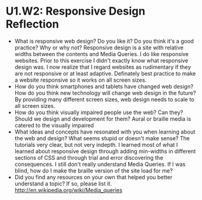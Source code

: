 # U1.W2: Responsive Design Reflection

* What is responsive web design? Do you like it?  Do you think it's a good practice? Why or why not?
    Responsive design is a site with relative widths between the contents and Media Queries. I do like responsive websites. Prior to this exercise I didn't exactly know what responsive design was. I now realize that I regard websites as rudimentary if they are not responsive or at least adaptive. Definately best practice to make a website responsive so it works on all screen sizes.
* How do you think smartphones and tablets have changed web design? How do you think new technology will change web design in the future?
    By providing many different screen sizes, web design needs to scale to all screen sizes. 
* How do you think visually impaired people use the web? Can they? Should we design and development for them?
    Aural or braille media is catered to the visually impaired
* What ideas and concepts have resonated with you when learning about the web and design? What seems stupid or doesn't make sense?
    The tutorials very clear, but not very indepth. I learned most of what I learned about responsive design through adding min-widths in different sections of CSS and through trial and error discovering the consequences. I still don't really understand Media Queries. If I was blind, how do I make the braille version of the site load for me?
* Did you find any resources on your own that helped you better understand a topic? If so, please list it.
    http://en.wikipedia.org/wiki/Media_queries